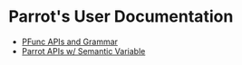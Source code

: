 # Parrot's User Documentation

- [PFunc APIs and Grammar](pfunc.md)
- [Parrot APIs w/ Semantic Variable](parrot_apis.md)